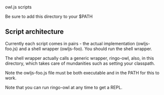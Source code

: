 owl.js scripts

Be sure to add this directory to your $PATH

## Script architecture

Currently each script comes in pairs - the actual implementation
(owljs-foo.js) and a shell wrapper (owljs-foo). You should run the
shell wrapper.

The shell wrapper actually calls a generic wrapper, ringo-owl, also,
in this directory, which takes care of mundanities such as setting
your classpath.

Note the owljs-foo.js file must be both executable and in the PATH for
this to work.

Note that you can run ringo-owl at any time to get a REPL.
